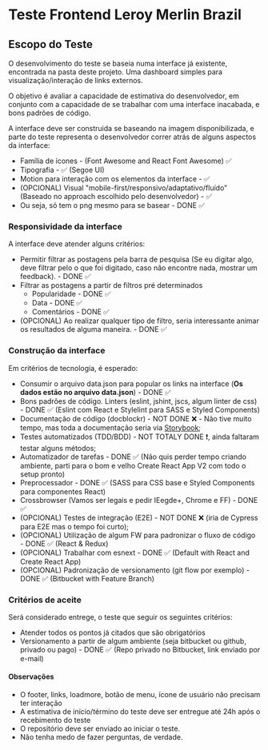 # Teste Frontend Leroy Merlin Brazil

## Escopo do Teste
O desenvolvimento do teste se baseia numa interface já existente, encontrada na pasta deste projeto. Uma dashboard simples para visualização/interação de links externos.

O objetivo é avaliar a capacidade de estimativa do desenvolvedor, em conjunto com a capacidade de se trabalhar com uma interface inacabada, e bons padrões de código.

A interface deve ser construida se baseando na imagem disponibilizada, e parte do teste representa o desenvolvedor correr atrás de alguns aspectos da interface:

- Família de ícones - (Font Awesome and React Font Awesome) ✅
- Tipografia - ✅ (Segoe UI)
- Motion para interação com os elementos da interface - ✅
- (OPCIONAL) Visual "mobile-first/responsivo/adaptativo/fluído" (Baseado no approach escolhido pelo desenvolvedor) - ✅
- Ou seja, só tem o png mesmo para se basear - DONE ✅

### Responsividade da interface
A interface deve atender alguns critérios:

- Permitir filtrar as postagens pela barra de pesquisa (Se eu digitar algo, deve filtrar pelo o que foi digitado, caso não encontre nada, mostrar um feedback). - DONE ✅
- Filtrar as postagens a partir de filtros pré determinados
  - Popularidade - DONE ✅
  - Data - DONE ✅
  - Comentários - DONE ✅
- (OPCIONAL) Ao realizar qualquer tipo de filtro, seria interessante animar os resultados de alguma maneira. - DONE ✅

### Construção da interface
Em critérios de tecnologia, é esperado:

- Consumir o arquivo data.json para popular os links na interface (**Os dados estão no arquivo data.json**) - DONE ✅
- Bons padrões de código. Linters (eslint, jshint, jscs, algum linter de css) - DONE ✅ (Eslint com React e Stylelint para SASS e Styled Components)
- Documentação de código (docblockr) - NOT DONE ❌ - Não tive muito tempo, mas toda a documentação seria via [Storybook](https://storybook.js.org/);
- Testes automatizados (TDD/BDD) - NOT TOTALY DONE ❗, ainda faltaram testar alguns métodos; 
- Automatizador de tarefas - DONE ✅ (Não quis perder tempo criando ambiente, parti para o bom e velho Create React App V2 com todo o setup pronto)
- Preprocessador - DONE ✅ (SASS para CSS base e Styled Components para componentes React)
- Crossbrowser (Vamos ser legais e pedir IEegde+, Chrome e FF) - DONE ✅
- (OPCIONAL) Testes de integração (E2E) - NOT DONE ❌ (iria de Cypress para E2E mas o tempo foi curto);
- (OPCIONAL) Utilização de algum FW para padronizar o fluxo de código - DONE ✅ (React & Redux)
- (OPCIONAL) Trabalhar com esnext - DONE ✅ (Default with React and Create React App)
- (OPCIONAL) Padronização de versionamento (git flow por exemplo) - DONE ✅ (Bitbucket with Feature Branch)

### Critérios de aceite
Será considerado entrege, o teste que seguir os seguintes critérios:

- Atender todos os pontos já citados que são obrigatórios
- Versionamento a partir de algum ambiente (seja bitbucket ou github, privado ou pago) - DONE ✅ (Repo privado no Bitbucket, link enviado por e-mail)


#### Observações
- O footer, links, loadmore, botão de menu, ícone de usuário não precisam ter interação
- A estimativa de início/término do teste deve ser entregue até 24h após o recebimento do teste
- O repositório deve ser enviado ao iniciar o teste. 
- Não tenha medo de fazer perguntas, de verdade.

